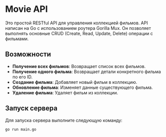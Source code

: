 # Movie API

Это простой RESTful API для управления коллекцией фильмов. API написан на Go с использованием роутера Gorilla Mux.
Он позволяет выполнять основные CRUD (Create, Read, Update, Delete) операции с фильмами.

## Возможности

- **Получение всех фильмов**: Возвращает список всех фильмов.
- **Получение одного фильма**: Возвращает детали конкретного фильма по его ID.
- **Создание фильма**: Добавляет новый фильм в коллекцию.
- **Обновление фильма**: Изменяет данные существующего фильма.
- **Удаление фильма**: Удаляет фильм из коллекции.

## Запуск сервера

Для запуска сервера выполните следующую команду:

```bash
go run main.go
